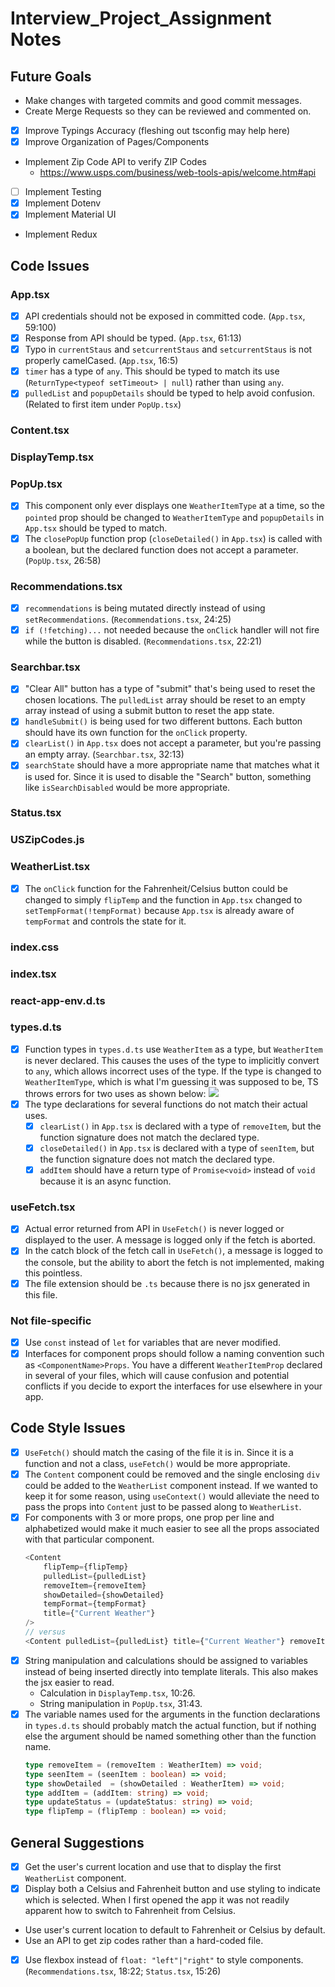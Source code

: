 Interview_Project_Assignment Notes
===

## Future Goals

- Make changes with targeted commits and good commit messages.
- Create Merge Requests so they can be reviewed and commented on.
- [x] Improve Typings Accuracy (fleshing out tsconfig may help here)
- [x] Improve Organization of Pages/Components
- Implement Zip Code API to verify ZIP Codes
    - https://www.usps.com/business/web-tools-apis/welcome.htm#api
- [ ] Implement Testing
- [x] Implement Dotenv
- [x] Implement Material UI
- Implement Redux


## Code Issues

### App.tsx
- [x] API credentials should not be exposed in committed code. (`App.tsx`, 59:100)
- [x] Response from API should be typed. (`App.tsx`, 61:13)
- [x] Typo in `currentStaus` and `setcurrentStaus` and `setcurrentStaus` is not properly camelCased. (`App.tsx`, 16:5)
- [x] `timer` has a type of `any`. This should be typed to match its use (`ReturnType<typeof setTimeout> | null`) rather than using `any`.
- [x] `pulledList` and `popupDetails` should be typed to help avoid confusion. (Related to first item under `PopUp.tsx`)

### Content.tsx


### DisplayTemp.tsx


### PopUp.tsx
- [x] This component only ever displays one `WeatherItemType` at a time, so the `pointed` prop should be changed to `WeatherItemType` and `popupDetails` in `App.tsx` should be typed to match.
- [x] The `closePopUp` function prop (`closeDetailed()` in `App.tsx`) is called with a boolean, but the declared function does not accept a parameter. (`PopUp.tsx`, 26:58)

### Recommendations.tsx
- [x] `recommendations` is being mutated directly instead of using `setRecommendations`. (`Recommendations.tsx`, 24:25)
- [x] `if (!fetching)...` not needed because the `onClick` handler will not fire while the button is disabled. (`Recommendations.tsx`, 22:21)

### Searchbar.tsx
- [x] "Clear All" button has a type of "submit" that's being used to reset the chosen locations. The `pulledList` array should be reset to an empty array instead of using a submit button to reset the app state.
- [x] `handleSubmit()` is being used for two different buttons. Each button should have its own function for the `onClick` property.
- [x] `clearList()` in `App.tsx` does not accept a parameter, but you're passing an empty array. (`Searchbar.tsx`, 32:13)
- [x] `searchState` should have a more appropriate name that matches what it is used for. Since it is used to disable the "Search" button, something like `isSearchDisabled` would be more appropriate.

### Status.tsx


### USZipCodes.js


### WeatherList.tsx
- [x] The `onClick` function for the Fahrenheit/Celsius button could be changed to simply `flipTemp` and the function in `App.tsx` changed to `setTempFormat(!tempFormat)` because `App.tsx` is already aware of `tempFormat` and controls the state for it.

### index.css


### index.tsx


### react-app-env.d.ts


### types.d.ts
- [x] Function types in `types.d.ts` use `WeatherItem` as a type, but `WeatherItem` is never declared. This causes the uses of the type to implicitly convert to `any`, which allows incorrect uses of the type. If the type is changed to `WeatherItemType`, which is what I'm guessing it was supposed to be, TS throws errors for two uses as shown below:
    ![](https://s3-us-east-2.amazonaws.com/velocity-codimd/uploads/upload_38492bab6e1cbd3dd2bd81e45c9c4602.png)
- [x] The type declarations for several functions do not match their actual uses.
    - [x] `clearList()` in `App.tsx` is declared with a type of `removeItem`, but the function signature does not match the declared type.
    - [x] `closeDetailed()` in `App.tsx` is declared with a type of `seenItem`, but the function signature does not match the declared type.
    - [x] `addItem` should have a return type of `Promise<void>` instead of `void` because it is an async function.

### useFetch.tsx
- [x] Actual error returned from API in `UseFetch()` is never logged or displayed to the user. A message is logged only if the fetch is aborted.
- [x] In the catch block of the fetch call in `UseFetch()`, a message is logged to the console, but the ability to abort the fetch is not implemented, making this pointless.
- [x] The file extension should be `.ts` because there is no jsx generated in this file.

### Not file-specific
- [x] Use `const` instead of `let` for variables that are never modified.
- [x] Interfaces for component props should follow a naming convention such as `<ComponentName>Props`. You have a different `WeatherItemProp` declared in several of your files, which will cause confusion and potential conflicts if you decide to export the interfaces for use elsewhere in your app.

## Code Style Issues
- [x] `UseFetch()` should match the casing of the file it is in. Since it is a function and not a class, `useFetch()` would be more appropriate.
- [x] The `Content` component could be removed and the single enclosing `div` could be added to the `WeatherList` component instead. If we wanted to keep it for some reason, using `useContext()` would alleviate the need to pass the props into `Content` just to be passed along to `WeatherList`.
- [x] For components with 3 or more props, one prop per line and alphabetized would make it much easier to see all the props associated with that particular component.
    ```js
    <Content
        flipTemp={flipTemp}
        pulledList={pulledList}
        removeItem={removeItem}
        showDetailed={showDetailed}
        tempFormat={tempFormat}
        title={"Current Weather"}
    />
    // versus
    <Content pulledList={pulledList} title={"Current Weather"} removeItem={removeItem} showDetailed={showDetailed} tempFormat={tempFormat} flipTemp={flipTemp}/>
    ```
- [x] String manipulation and calculations should be assigned to variables instead of being inserted directly into template literals. This also makes the jsx easier to read.
    - Calculation in `DisplayTemp.tsx`, 10:26.
    - String manipulation in `PopUp.tsx`, 31:43.
- [x] The variable names used for the arguments in the function declarations in `types.d.ts` should probably match the actual function, but if nothing else the argument should be named something other than the function name.
    ```ts
    type removeItem = (removeItem : WeatherItem) => void;
    type seenItem = (seenItem : boolean) => void;
    type showDetailed  = (showDetailed : WeatherItem) => void;
    type addItem = (addItem: string) => void;
    type updateStatus = (updateStatus: string) => void;
    type flipTemp = (flipTemp : boolean) => void;
    ```
## General Suggestions
- [x] Get the user's current location and use that to display the first `WeatherList` component.
- [x] Display both a Celsius and Fahrenheit button and use styling to indicate which is selected. When I first opened the app it was not readily apparent how to switch to Fahrenheit from Celsius.
- Use user's current location to default to Fahrenheit or Celsius by default.
- Use an API to get zip codes rather than a hard-coded file.
- [x] Use flexbox instead of `float: "left"|"right"` to style components. (`Recommendations.tsx`, 18:22; `Status.tsx`, 15:26)
